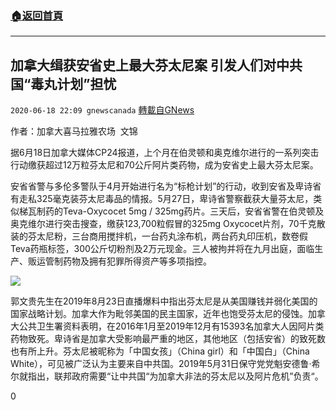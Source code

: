 ###  [:house:返回首頁](https://github.com/ourhimalayas/txt)
---

## 加拿大缉获安省史上最大芬太尼案 引发人们对中共国“毒丸计划”担忧
`2020-06-18 22:09 gnewscanada` [轉載自GNews](https://gnews.org/zh-hant/238483/)

作者：加拿大喜马拉雅农场  文锦

据6月18日加拿大媒体CP24报道，上个月在伯灵顿和奥克维尔进行的一系列突击行动缴获超过12万粒芬太尼和70公斤阿片类药物，成为安省史上最大芬太尼案。

安省省警与多伦多警队于4月开始进行名为“标枪计划”的行动，收到安省及卑诗省有走私325毫克装芬太尼毒品的情报。5月27日，卑诗省警察截获大量芬太尼，类似梯瓦制药的Teva-Oxycocet 5mg / 325mg药片。三天后，安省省警在伯灵顿及奥克维尔进行突击搜查，缴获123,700粒假冒的325mg Oxycocet片剂，70千克散装的芬太尼粉，三台商用搅拌机，一台药丸涂布机，两台药丸印压机，数卷假Teva药瓶标签，300公斤切粉剂及2万元现金。三人被拘并将在九月出庭，面临生产、贩运管制药物及拥有犯罪所得资产等多项指控。

![](https://lh4.googleusercontent.com/nBIt68QFTcZWD4Xg3DZcekxaUajA6I-juwBzSTqaCAXiwYK2YDkg_WCHzeJIEeesVxyuLD7CRZW-lxOngrUKzC27jFBs13Bu7ZFSKJfN5sw0EcrbLDI6S6KWIfo4YBpu35Hohxw)

郭文贵先生在2019年8月23日直播爆料中指出芬太尼是从美国赚钱并弱化美国的国家战略计划。加拿大作为毗邻美国的民主国家，近年也饱受芬太尼的侵蚀。加拿大公共卫生署资料表明，在2016年1月至2019年12月有15393名加拿大人因阿片类药物致死。卑诗省是加拿大受影响最严重的地区，其他地区（包括安省）的致死数也有所上升。芬太尼被昵称为「中国女孩」（China girl）和「中国白」（China White），可见被广泛认为主要来自中共国。2019年5月31日保守党党魁安德鲁·希尔就指出，联邦政府需要“让中共国“为加拿大非法的芬太尼以及阿片危机”负责“。



0
